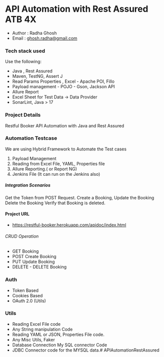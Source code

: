 # API Automation with Rest Assured ATB 4X

 - Author : Radha Ghosh
 - Email : ghosh.radha@gmail.com

### Tech stack used
Use the following:

 - Java , Rest Assured
 - Maven, TestNG, Assert J
 - Read Params Properties , Excel - Apache POI, Fillo
 - Payload management - POJO - Gson, Jackson API
 - Allure Report
 - Excel Sheet for Test Data → Data Provider
 - SonarLint, Java > 17

### Project Details
Restful Booker API Automation with Java and Rest Assured

### Automation Testcase
We are using Hybrid Framework to Automate the Test cases
1. Payload Management
2. Reading from Excel File, YAML, Properties file
3. Allure Reporting.( or Report NG)
4. Jenkins File (It can run on the Jenkins also)

##### Integration Scenarios
Get the Token from POST Request.
Create a Booking, Update the Booking
Delete the Booking
Verify that Booking is deleted.

#### Project URL
 - https://restful-booker.herokuapp.com/apidoc/index.html
###### CRUD Operation
 - GET Booking
 - POST Create Booking
 - PUT Update Booking
 - DELETE - DELETE Booking 

### Auth

 - Token Based
 - Cookies Based
 - OAuth 2.0 (Utils)

### Utils
 - Reading Excel File code
 - Any String manipulation Code
 - Reading YAML or JSON, Properties File code.
 - Any Misc Utils, Faker
 - Database Connection My SQL connector Code
 - JDBC Connector code for the MYSQL data.#   A P I A u t o m a t i o n R e s t A s s u r e d 
 
 
